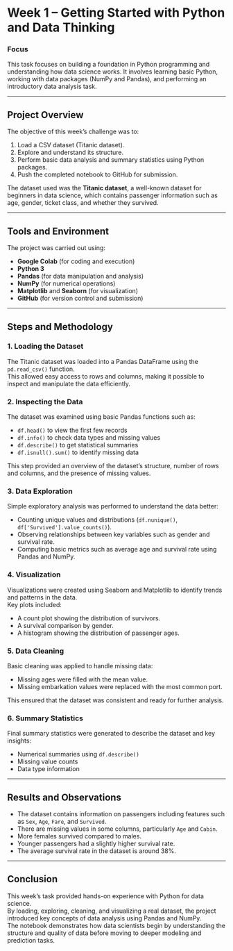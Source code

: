 # Week 1 – Getting Started with Python and Data Thinking

### Focus
This task focuses on building a foundation in Python programming and understanding how data science works. It involves learning basic Python, working with data packages (NumPy and Pandas), and performing an introductory data analysis task.

---

## Project Overview
The objective of this week’s challenge was to:
1. Load a CSV dataset (Titanic dataset).
2. Explore and understand its structure.
3. Perform basic data analysis and summary statistics using Python packages.
4. Push the completed notebook to GitHub for submission.

The dataset used was the **Titanic dataset**, a well-known dataset for beginners in data science, which contains passenger information such as age, gender, ticket class, and whether they survived.

---

## Tools and Environment
The project was carried out using:
- **Google Colab** (for coding and execution)
- **Python 3**
- **Pandas** (for data manipulation and analysis)
- **NumPy** (for numerical operations)
- **Matplotlib** and **Seaborn** (for visualization)
- **GitHub** (for version control and submission)

---

## Steps and Methodology

### 1. Loading the Dataset
The Titanic dataset was loaded into a Pandas DataFrame using the `pd.read_csv()` function.  
This allowed easy access to rows and columns, making it possible to inspect and manipulate the data efficiently.

### 2. Inspecting the Data
The dataset was examined using basic Pandas functions such as:
- `df.head()` to view the first few records
- `df.info()` to check data types and missing values
- `df.describe()` to get statistical summaries
- `df.isnull().sum()` to identify missing data

This step provided an overview of the dataset’s structure, number of rows and columns, and the presence of missing values.

### 3. Data Exploration
Simple exploratory analysis was performed to understand the data better:
- Counting unique values and distributions (`df.nunique()`, `df['Survived'].value_counts()`).
- Observing relationships between key variables such as gender and survival rate.
- Computing basic metrics such as average age and survival rate using Pandas and NumPy.

### 4. Visualization
Visualizations were created using Seaborn and Matplotlib to identify trends and patterns in the data.  
Key plots included:
- A count plot showing the distribution of survivors.
- A survival comparison by gender.
- A histogram showing the distribution of passenger ages.

### 5. Data Cleaning
Basic cleaning was applied to handle missing data:
- Missing ages were filled with the mean value.
- Missing embarkation values were replaced with the most common port.

This ensured that the dataset was consistent and ready for further analysis.

### 6. Summary Statistics
Final summary statistics were generated to describe the dataset and key insights:
- Numerical summaries using `df.describe()`
- Missing value counts
- Data type information

---

## Results and Observations
- The dataset contains information on passengers including features such as `Sex`, `Age`, `Fare`, and `Survived`.
- There are missing values in some columns, particularly `Age` and `Cabin`.
- More females survived compared to males.
- Younger passengers had a slightly higher survival rate.
- The average survival rate in the dataset is around 38%.

---

## Conclusion
This week’s task provided hands-on experience with Python for data science.  
By loading, exploring, cleaning, and visualizing a real dataset, the project introduced key concepts of data analysis using Pandas and NumPy.  
The notebook demonstrates how data scientists begin by understanding the structure and quality of data before moving to deeper modeling and prediction tasks.
